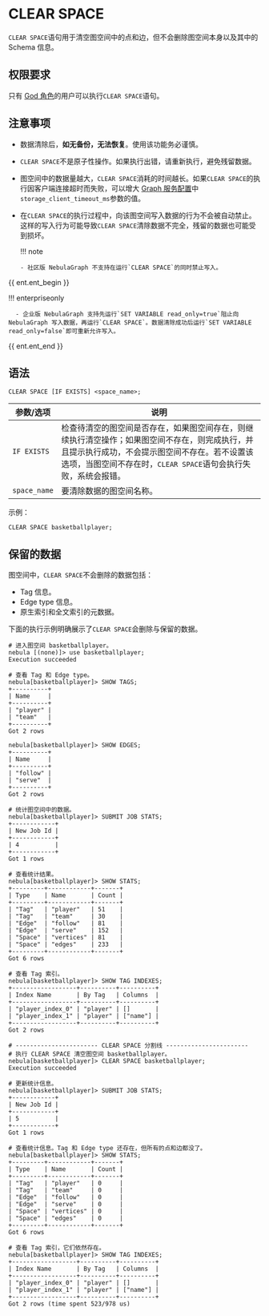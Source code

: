 # CLEAR SPACE

`CLEAR SPACE`语句用于清空图空间中的点和边，但不会删除图空间本身以及其中的 Schema 信息。

## 权限要求

只有 [God 角色](../../7.data-security/1.authentication/3.role-list.md)的用户可以执行`CLEAR SPACE`语句。

## 注意事项

- 数据清除后，**如无备份，无法恢复**。使用该功能务必谨慎。
- `CLEAR SPACE`不是原子性操作。如果执行出错，请重新执行，避免残留数据。
- 图空间中的数据量越大，`CLEAR SPACE`消耗的时间越长。如果`CLEAR SPACE`的执行因客户端连接超时而失败，可以增大 [Graph 服务配置](../../5.configurations-and-logs/1.configurations/3.graph-config.md)中`storage_client_timeout_ms`参数的值。
- 在`CLEAR SPACE`的执行过程中，向该图空间写入数据的行为不会被自动禁止。这样的写入行为可能导致`CLEAR SPACE`清除数据不完全，残留的数据也可能受到损坏。

  !!! note
      
      - 社区版 NebulaGraph 不支持在运行`CLEAR SPACE`的同时禁止写入。

{{ ent.ent_begin }}

  !!! enterpriseonly
      
      - 企业版 NebulaGraph 支持先运行`SET VARIABLE read_only=true`阻止向 NebulaGraph 写入数据，再运行`CLEAR SPACE`。数据清除成功后运行`SET VARIABLE read_only=false`即可重新允许写入。

{{ ent.ent_end }}

## 语法

```ngql
CLEAR SPACE [IF EXISTS] <space_name>;
```

| 参数/选项 | 说明 |
| - | - |
| `IF EXISTS` | 检查待清空的图空间是否存在，如果图空间存在，则继续执行清空操作；如果图空间不存在，则完成执行，并且提示执行成功，不会提示图空间不存在。若不设置该选项，当图空间不存在时，`CLEAR SPACE`语句会执行失败，系统会报错。 |
|`space_name`| 要清除数据的图空间名称。|

示例：

```ngql
CLEAR SPACE basketballplayer;
```

## 保留的数据

图空间中，`CLEAR SPACE`不会删除的数据包括：

- Tag 信息。
- Edge type 信息。
- 原生索引和全文索引的元数据。

下面的执行示例明确展示了`CLEAR SPACE`会删除与保留的数据。

```ngql
# 进入图空间 basketballplayer。
nebula [(none)]> use basketballplayer;
Execution succeeded

# 查看 Tag 和 Edge type。
nebula[basketballplayer]> SHOW TAGS;
+----------+
| Name     |
+----------+
| "player" |
| "team"   |
+----------+
Got 2 rows

nebula[basketballplayer]> SHOW EDGES;
+----------+
| Name     |
+----------+
| "follow" |
| "serve"  |
+----------+
Got 2 rows

# 统计图空间中的数据。
nebula[basketballplayer]> SUBMIT JOB STATS;
+------------+
| New Job Id |
+------------+
| 4          |
+------------+
Got 1 rows

# 查看统计结果。
nebula[basketballplayer]> SHOW STATS;
+---------+------------+-------+
| Type    | Name       | Count |
+---------+------------+-------+
| "Tag"   | "player"   | 51    |
| "Tag"   | "team"     | 30    |
| "Edge"  | "follow"   | 81    |
| "Edge"  | "serve"    | 152   |
| "Space" | "vertices" | 81    |
| "Space" | "edges"    | 233   |
+---------+------------+-------+
Got 6 rows

# 查看 Tag 索引。
nebula[basketballplayer]> SHOW TAG INDEXES;
+------------------+----------+----------+
| Index Name       | By Tag   | Columns  |
+------------------+----------+----------+
| "player_index_0" | "player" | []       |
| "player_index_1" | "player" | ["name"] |
+------------------+----------+----------+
Got 2 rows

# ----------------------- CLEAR SPACE 分割线 -----------------------
# 执行 CLEAR SPACE 清空图空间 basketballplayer。
nebula[basketballplayer]> CLEAR SPACE basketballplayer;
Execution succeeded

# 更新统计信息。
nebula[basketballplayer]> SUBMIT JOB STATS;
+------------+
| New Job Id |
+------------+
| 5          |
+------------+
Got 1 rows

# 查看统计信息。Tag 和 Edge type 还存在，但所有的点和边都没了。
nebula[basketballplayer]> SHOW STATS;
+---------+------------+-------+
| Type    | Name       | Count |
+---------+------------+-------+
| "Tag"   | "player"   | 0     |
| "Tag"   | "team"     | 0     |
| "Edge"  | "follow"   | 0     |
| "Edge"  | "serve"    | 0     |
| "Space" | "vertices" | 0     |
| "Space" | "edges"    | 0     |
+---------+------------+-------+
Got 6 rows

# 查看 Tag 索引，它们依然存在。
nebula[basketballplayer]> SHOW TAG INDEXES;
+------------------+----------+----------+
| Index Name       | By Tag   | Columns  |
+------------------+----------+----------+
| "player_index_0" | "player" | []       |
| "player_index_1" | "player" | ["name"] |
+------------------+----------+----------+
Got 2 rows (time spent 523/978 us)
```
